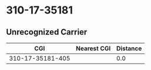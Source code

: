 # 310-17-35181
## Unrecognized Carrier


| CGI | Nearest CGI | Distance |
|-----|-------------|----------|
| 310-17-35181-405 |  | 0.0 |
